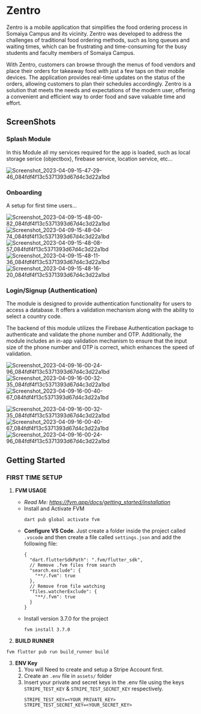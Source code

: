 # Zentro

Zentro is a mobile application that simplifies the food ordering process in Somaiya Campus and its vicinity. Zentro was developed to address the challenges of traditional food ordering methods, such as long queues and waiting times, which can be frustrating and time-consuming for the busy students and faculty members of Somaiya Campus. 

With Zentro, customers can browse through the menus of food vendors and place their orders for takeaway food with just a few taps on their mobile devices. The application provides real-time updates on the status of the orders, allowing customers to plan their schedules accordingly. Zentro is a solution that meets the needs and expectations of the modern user, offering a convenient and efficient way to order food and save valuable time and effort.

## ScreenShots

### Splash Module
In this Module all my services required for the app is loaded, such as local storage serice (objectbox), firebase service, location service, etc...

![Screenshot_2023-04-09-15-47-29-46_084fdf4f13c5371393d67d4c3d22a1bd](https://user-images.githubusercontent.com/22190833/232274728-176966a3-77d8-4b88-9d7c-2723ab57ec36.jpg)

### Onboarding
A setup for first time users...

![Screenshot_2023-04-09-15-48-00-82_084fdf4f13c5371393d67d4c3d22a1bd](https://user-images.githubusercontent.com/22190833/232274806-eb3dab52-b5b0-48a6-b067-12847a559449.jpg)
![Screenshot_2023-04-09-15-48-04-74_084fdf4f13c5371393d67d4c3d22a1bd](https://user-images.githubusercontent.com/22190833/232274821-2f3d7059-49b8-42d0-af2e-a411311e1e38.jpg)
![Screenshot_2023-04-09-15-48-08-57_084fdf4f13c5371393d67d4c3d22a1bd](https://user-images.githubusercontent.com/22190833/232274826-2020fe43-f21a-47a9-a5d9-a341f893edb8.jpg)
![Screenshot_2023-04-09-15-48-11-36_084fdf4f13c5371393d67d4c3d22a1bd](https://user-images.githubusercontent.com/22190833/232274831-e15cd9c6-b672-4f54-b32d-cf701c15dfe1.jpg)
![Screenshot_2023-04-09-15-48-16-20_084fdf4f13c5371393d67d4c3d22a1bd](https://user-images.githubusercontent.com/22190833/232274836-fdd4c985-4209-484e-a34d-33be2e18b501.jpg)

### Login/Signup (Authentication)
The module is designed to provide authentication functionality for users to access a database. It offers a validation mechanism along with the ability to select a country code. 

The backend of this module utilizes the Firebase Authentication package to authenticate and validate the phone number and OTP. Additionally, the module includes an in-app validation mechanism to ensure that the input size of the phone number and OTP is correct, which enhances the speed of validation.

![Screenshot_2023-04-09-16-00-24-96_084fdf4f13c5371393d67d4c3d22a1bd](https://user-images.githubusercontent.com/22190833/232275074-a913da38-d558-4b29-b97c-1e4abad4524a.jpg)
![Screenshot_2023-04-09-16-00-32-35_084fdf4f13c5371393d67d4c3d22a1bd](https://user-images.githubusercontent.com/22190833/232275069-32e0fe02-8519-443b-a458-b726fd938ccd.jpg)
![Screenshot_2023-04-09-16-00-40-67_084fdf4f13c5371393d67d4c3d22a1bd](https://user-images.githubusercontent.com/22190833/232275071-f27d83ae-c142-45e5-9e58-b173d1906193.jpg)

![Screenshot_2023-04-09-16-00-32-35_084fdf4f13c5371393d67d4c3d22a1bd](https://user-images.githubusercontent.com/22190833/232276179-e78bcb95-cd2b-48ba-9196-75a7ac32ec31.jpg)
![Screenshot_2023-04-09-16-00-40-67_084fdf4f13c5371393d67d4c3d22a1bd](https://user-images.githubusercontent.com/22190833/232276188-dff881f5-7eef-4480-a4bd-b97f56648d3c.jpg)
![Screenshot_2023-04-09-16-00-24-96_084fdf4f13c5371393d67d4c3d22a1bd](https://user-images.githubusercontent.com/22190833/232276191-7c240949-be51-44a4-896f-7c1665bdc677.jpg)



## Getting Started

### FIRST TIME SETUP

1. **FVM USAGE**

   * *Read Me: https://fvm.app/docs/getting_started/installation*
   * Install and Activate FVM
     ```
     dart pub global activate fvm
     ```
   * **Configure VS Code**. Just create a folder inside the project called `.vscode` and then create a file called `settings.json` and add the following file:
     ```
     {
       "dart.flutterSdkPath": ".fvm/flutter_sdk",
       // Remove .fvm files from search
       "search.exclude": {
         "**/.fvm": true
       },
       // Remove from file watching
       "files.watcherExclude": {
         "**/.fvm": true
       }
     }
     ```
   * Install version 3.7.0 for the project
     ```
     fvm install 3.7.0
     ```
2. **BUILD RUNNER**

```
fvm flutter pub run build_runner build
```

3. **ENV Key**
   1. You will Need to create and setup a Stripe Account first.
   2. Create an `.env` file in `assets/` folder
   3. Insert your private and secret keys in the .env file using the keys `STRIPE_TEST_KEY` & `STRIPE_TEST_SECRET_KEY` respectively.
      ```
      STRIPE_TEST_KEY=<YOUR_PRIVATE_KEY>
      STRIPE_TEST_SECRET_KEY=<YOUR_SECRET_KEY>
      ```
